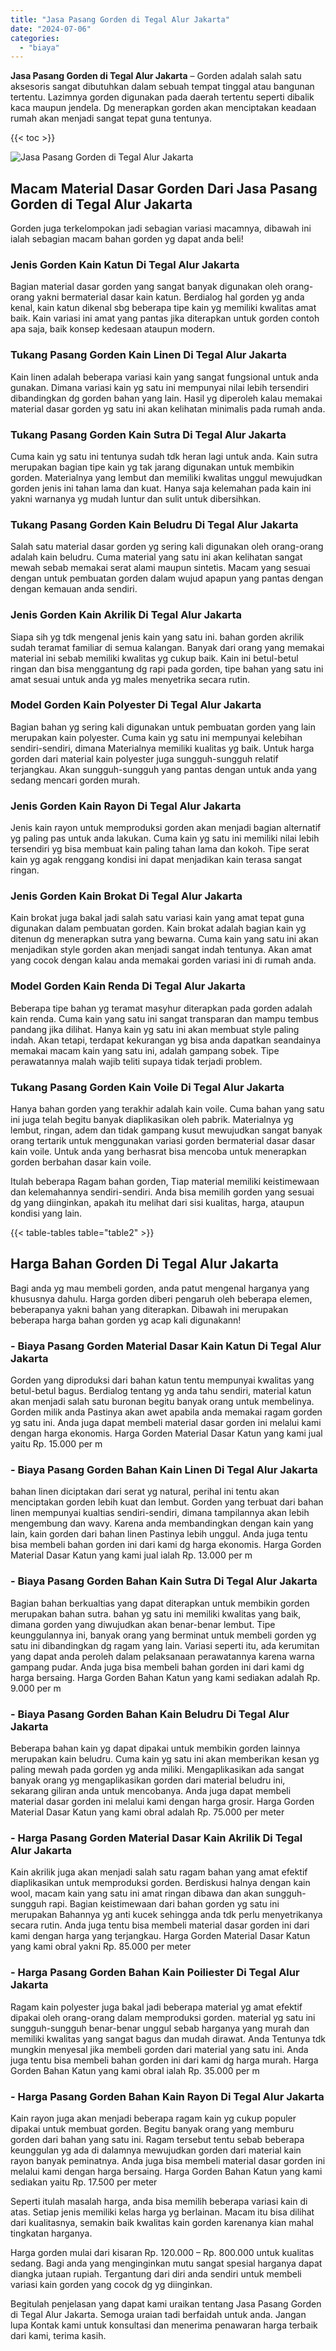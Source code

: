 ```yaml
---
title: "Jasa Pasang Gorden di Tegal Alur Jakarta"
date: "2024-07-06"
categories: 
  - "biaya"
---
```


**Jasa Pasang Gorden di Tegal Alur Jakarta** – Gorden adalah salah satu aksesoris sangat dibutuhkan dalam sebuah tempat tinggal atau bangunan tertentu. Lazimnya gorden digunakan pada daerah tertentu seperti dibalik kaca maupun jendela. Dg menerapkan gorden akan menciptakan keadaan rumah akan menjadi sangat tepat guna tentunya.

{{< toc >}}

![Jasa Pasang Gorden di Tegal Alur Jakarta](/images/pasang-gorden-murah02.png)

## Macam Material Dasar Gorden Dari Jasa Pasang Gorden di Tegal Alur Jakarta

Gorden juga terkelompokan jadi sebagian variasi macamnya, dibawah ini ialah sebagian macam bahan gorden yg dapat anda beli!

### Jenis Gorden Kain Katun Di Tegal Alur Jakarta

Bagian material dasar gorden yang sangat banyak digunakan oleh orang-orang yakni bermaterial dasar kain katun. Berdialog hal gorden yg anda kenal, kain katun dikenal sbg beberapa tipe kain yg memiliki kwalitas amat baik. Kain variasi ini amat yang pantas jika diterapkan untuk gorden contoh apa saja, baik konsep kedesaan ataupun modern.

### Tukang Pasang Gorden Kain Linen Di Tegal Alur Jakarta

Kain linen adalah beberapa variasi kain yang sangat fungsional untuk anda gunakan. Dimana variasi kain yg satu ini mempunyai nilai lebih tersendiri dibandingkan dg gorden bahan yang lain. Hasil yg diperoleh kalau memakai material dasar gorden yg satu ini akan kelihatan minimalis pada rumah anda.

### Tukang Pasang Gorden Kain Sutra Di Tegal Alur Jakarta

Cuma kain yg satu ini tentunya sudah tdk heran lagi untuk anda. Kain sutra merupakan bagian tipe kain yg tak jarang digunakan untuk membikin gorden. Materialnya yang lembut dan memiliki kwalitas unggul mewujudkan gorden jenis ini tahan lama dan kuat. Hanya saja kelemahan pada kain ini yakni warnanya yg mudah luntur dan sulit untuk dibersihkan.

### Tukang Pasang Gorden Kain Beludru Di Tegal Alur Jakarta

Salah satu material dasar gorden yg sering kali digunakan oleh orang-orang adalah kain beludru. Cuma material yang satu ini akan kelihatan sangat mewah sebab memakai serat alami maupun sintetis. Macam yang sesuai dengan untuk pembuatan gorden dalam wujud apapun yang pantas dengan dengan kemauan anda sendiri.

### Jenis Gorden Kain Akrilik Di Tegal Alur Jakarta

Siapa sih yg tdk mengenal jenis kain yang satu ini. bahan gorden akrilik sudah teramat familiar di semua kalangan. Banyak dari orang yang memakai material ini sebab memiliki kwalitas yg cukup baik. Kain ini betul-betul ringan dan bisa menggantung dg rapi pada gorden, tipe bahan yang satu ini amat sesuai untuk anda yg males menyetrika secara rutin.

### Model Gorden Kain Polyester Di Tegal Alur Jakarta

Bagian bahan yg sering kali digunakan untuk pembuatan gorden yang lain merupakan kain polyester. Cuma kain yg satu ini mempunyai kelebihan sendiri-sendiri, dimana Materialnya memiliki kualitas yg baik. Untuk harga gorden dari material kain polyester juga sungguh-sungguh relatif terjangkau. Akan sungguh-sungguh yang pantas dengan untuk anda yang sedang mencari gorden murah.

### Jenis Gorden Kain Rayon Di Tegal Alur Jakarta

Jenis kain rayon untuk memproduksi gorden akan menjadi bagian alternatif yg paling pas untuk anda lakukan. Cuma kain yg satu ini memiliki nilai lebih tersendiri yg bisa membuat kain paling tahan lama dan kokoh. Tipe serat kain yg agak renggang kondisi ini dapat menjadikan kain terasa sangat ringan.

### Jenis Gorden Kain Brokat Di Tegal Alur Jakarta

Kain brokat juga bakal jadi salah satu variasi kain yang amat tepat guna digunakan dalam pembuatan gorden. Kain brokat adalah bagian kain yg ditenun dg menerapkan sutra yang bewarna. Cuma kain yang satu ini akan menjadikan style gorden akan menjadi sangat indah tentunya. Akan amat yang cocok dengan kalau anda memakai gorden variasi ini di rumah anda.

### Model Gorden Kain Renda Di Tegal Alur Jakarta

Beberapa tipe bahan yg teramat masyhur diterapkan pada gorden adalah kain renda. Cuma kain yang satu ini sangat transparan dan mampu tembus pandang jika dilihat. Hanya kain yg satu ini akan membuat style paling indah. Akan tetapi, terdapat kekurangan yg bisa anda dapatkan seandainya memakai macam kain yang satu ini, adalah gampang sobek. Tipe perawatannya malah wajib teliti supaya tidak terjadi problem.

### Tukang Pasang Gorden Kain Voile Di Tegal Alur Jakarta

Hanya bahan gorden yang terakhir adalah kain voile. Cuma bahan yang satu ini juga telah begitu banyak diaplikasikan oleh pabrik. Materialnya yg lembut, ringan, adem dan tidak gampang kusut mewujudkan sangat banyak orang tertarik untuk menggunakan variasi gorden bermaterial dasar dasar kain voile. Untuk anda yang berhasrat bisa mencoba untuk menerapkan gorden berbahan dasar kain voile.

Itulah beberapa Ragam bahan gorden, Tiap material memiliki keistimewaan dan kelemahannya sendiri-sendiri. Anda bisa memilih gorden yang sesuai dg yang diinginkan, apakah itu melihat dari sisi kualitas, harga, ataupun kondisi yang lain.

{{< table-tables table="table2" >}}

## Harga Bahan Gorden Di Tegal Alur Jakarta

Bagi anda yg mau membeli gorden, anda patut mengenal harganya yang khususnya dahulu. Harga gorden diberi pengaruh oleh beberapa elemen, beberapanya yakni bahan yang diterapkan. Dibawah ini merupakan beberapa harga bahan gorden yg acap kali digunakann!

### \- Biaya Pasang Gorden Material Dasar Kain Katun Di Tegal Alur Jakarta

Gorden yang diproduksi dari bahan katun tentu mempunyai kwalitas yang betul-betul bagus. Berdialog tentang yg anda tahu sendiri, material katun akan menjadi salah satu buronan begitu banyak orang untuk membelinya. Gorden milik anda Pastinya akan awet apabila anda memakai ragam gorden yg satu ini. Anda juga dapat membeli material dasar gorden ini melalui kami dengan harga ekonomis. Harga Gorden Material Dasar Katun yang kami jual yaitu Rp. 15.000 per m

### \- Biaya Pasang Gorden Bahan Kain Linen Di Tegal Alur Jakarta

bahan linen diciptakan dari serat yg natural, perihal ini tentu akan menciptakan gorden lebih kuat dan lembut. Gorden yang terbuat dari bahan linen mempunyai kualtias sendiri-sendiri, dimana tampilannya akan lebih mengembung dan wavy. Karena anda membandingkan dengan kain yang lain, kain gorden dari bahan linen Pastinya lebih unggul. Anda juga tentu bisa membeli bahan gorden ini dari kami dg harga ekonomis. Harga Gorden Material Dasar Katun yang kami jual ialah Rp. 13.000 per m

### \- Biaya Pasang Gorden Bahan Kain Sutra Di Tegal Alur Jakarta

Bagian bahan berkualtias yang dapat diterapkan untuk membikin gorden merupakan bahan sutra. bahan yg satu ini memiliki kwalitas yang baik, dimana gorden yang diwujudkan akan benar-benar lembut. Tipe keunggulannya ini, banyak orang yang berminat untuk membeli gorden yg satu ini dibandingkan dg ragam yang lain. Variasi seperti itu, ada kerumitan yang dapat anda peroleh dalam pelaksanaan perawatannya karena warna gampang pudar. Anda juga bisa membeli bahan gorden ini dari kami dg harga bersaing. Harga Gorden Bahan Katun yang kami sediakan adalah Rp. 9.000 per m

### \- Biaya Pasang Gorden Bahan Kain Beludru Di Tegal Alur Jakarta

Beberapa bahan kain yg dapat dipakai untuk membikin gorden lainnya merupakan kain beludru. Cuma kain yg satu ini akan memberikan kesan yg paling mewah pada gorden yg anda miliki. Mengaplikasikan ada sangat banyak orang yg mengaplikasikan gorden dari material beludru ini, sekarang giliran anda untuk mencobanya. Anda juga dapat membeli material dasar gorden ini melalui kami dengan harga grosir. Harga Gorden Material Dasar Katun yang kami obral adalah Rp. 75.000 per meter

### \- Harga Pasang Gorden Material Dasar Kain Akrilik Di Tegal Alur Jakarta

Kain akrilik juga akan menjadi salah satu ragam bahan yang amat efektif diaplikasikan untuk memproduksi gorden. Berdiskusi halnya dengan kain wool, macam kain yang satu ini amat ringan dibawa dan akan sungguh-sungguh rapi. Bagian keistimewaan dari bahan gorden yg satu ini merupakan Bahannya yg anti kucek sehingga anda tdk perlu menyetrikanya secara rutin. Anda juga tentu bisa membeli material dasar gorden ini dari kami dengan harga yang terjangkau. Harga Gorden Material Dasar Katun yang kami obral yakni Rp. 85.000 per meter

### \- Harga Pasang Gorden Bahan Kain Poiliester Di Tegal Alur Jakarta

Ragam kain polyester juga bakal jadi beberapa material yg amat efektif dipakai oleh orang-orang dalam memproduksi gorden. material yg satu ini sungguh-sungguh benar-benar unggul sebab harganya yang murah dan memiliki kwalitas yang sangat bagus dan mudah dirawat. Anda Tentunya tdk mungkin menyesal jika membeli gorden dari material yang satu ini. Anda juga tentu bisa membeli bahan gorden ini dari kami dg harga murah. Harga Gorden Bahan Katun yang kami obral ialah Rp. 35.000 per m

### \- Harga Pasang Gorden Bahan Kain Rayon Di Tegal Alur Jakarta

Kain rayon juga akan menjadi beberapa ragam kain yg cukup populer dipakai untuk membuat gorden. Begitu banyak orang yang memburu gorden dari bahan yang satu ini. Ragam tersebut tentu sebab beberapa keunggulan yg ada di dalamnya mewujudkan gorden dari material kain rayon banyak peminatnya. Anda juga bisa membeli material dasar gorden ini melalui kami dengan harga bersaing. Harga Gorden Bahan Katun yang kami sediakan yaitu Rp. 17.500 per meter

Seperti itulah masalah harga, anda bisa memilih beberapa variasi kain di atas. Setiap jenis memiliki kelas harga yg berlainan. Macam itu bisa dilihat dari kualitasnya, semakin baik kwalitas kain gorden karenanya kian mahal tingkatan harganya.

Harga gorden mulai dari kisaran Rp. 120.000 – Rp. 800.000 untuk kualitas sedang. Bagi anda yang menginginkan mutu sangat spesial harganya dapat diangka jutaan rupiah. Tergantung dari diri anda sendiri untuk membeli variasi kain gorden yang cocok dg yg diinginkan.

Begitulah penjelasan yang dapat kami uraikan tentang Jasa Pasang Gorden di Tegal Alur Jakarta. Semoga uraian tadi berfaidah untuk anda. Jangan lupa Kontak kami untuk konsultasi dan menerima penawaran harga terbaik dari kami, terima kasih.
